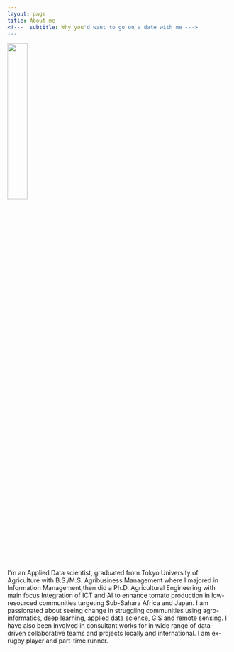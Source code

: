 ```yaml
---
layout: page
title: About me
<!---  subtitle: Why you'd want to go on a date with me --->
---
```



<p><img src="https://denisdpr.github.io/assets/img/aboutpic.PNG" width="30%"/><p>
 
<!--- <p><img src="https://denisdpr.github.io/assets/img/sidepic.PNG" width=50% height=50% /><p> --->


 I'm an Applied Data scientist, graduated from Tokyo University of Agriculture with B.S./M.S. Agribusiness Management where I majored in Information Management,then did a Ph.D. Agricultural Engineering with main focus Integration of ICT and AI to enhance tomato production in low-resourced communities targeting Sub-Sahara Africa and Japan. I am passionated about seeing change in struggling communities using agro-informatics, deep learning, applied data science, GIS and remote sensing. 
I have also been involved in consultant works for in wide range of data-driven collaborative teams and projects locally and international. 
I am ex-rugby player and part-time runner. 

